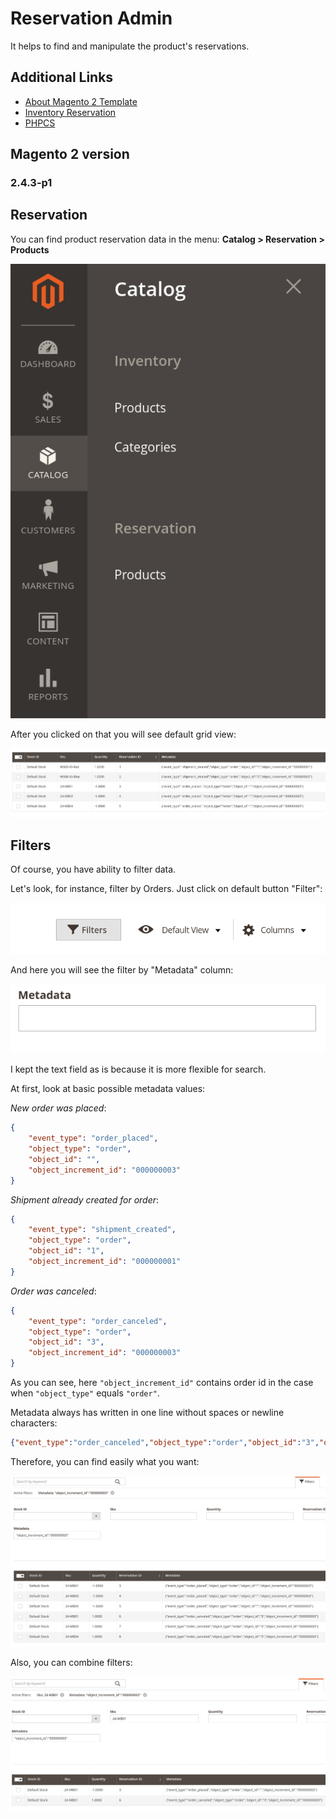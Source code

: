 # Reservation Admin

It helps to find and manipulate the product's reservations.

## Additional Links

- [About Magento 2 Template](./docs/magento.md)
- [Inventory Reservation](./docs/inventory.md)
- [PHPCS](./docs/phpcs.md)

## Magento 2 version

### 2.4.3-p1

## Reservation

You can find product reservation data in the menu: **Catalog > Reservation > Products**

![Path In Menu](./docs/images/path_in_menu.png)

After you clicked on that you will see default grid view:

![Default Grid View](./docs/images/default_grid_view.png)

## Filters

Of course, you have ability to filter data.

Let's look, for instance, filter by Orders. Just click on default button "Filter":

![Filter Button](./docs/images/filter_button.png)

And here you will see the filter by "Metadata" column:

![Metadata Filter Field](./docs/images/filter_metadata_column.png)

I kept the text field as is because it is more flexible for search.

At first, look at basic possible metadata values:

*New order was placed*:

```json
{
    "event_type": "order_placed",
    "object_type": "order",
    "object_id": "",
    "object_increment_id": "000000003"
}
```

*Shipment already created for order*:

```json
{
    "event_type": "shipment_created",
    "object_type": "order",
    "object_id": "1",
    "object_increment_id": "000000001"
}
```

*Order was canceled*:

```json
{
    "event_type": "order_canceled",
    "object_type": "order",
    "object_id": "3",
    "object_increment_id": "000000003"
}
```

As you can see, here `"object_increment_id"` contains order id in the case when `"object_type"` equals `"order"`.

Metadata always has written in one line without spaces or newline characters:

```json
{"event_type":"order_canceled","object_type":"order","object_id":"3","object_increment_id":"000000003"}
```

Therefore, you can find easily what you want:

![Filtered By Order](./docs/images/filtered_by_order.png)

Also, you can combine filters:

![Filtered By Order And Sku](./docs/images/filtered_by_order_and_sku.png)
